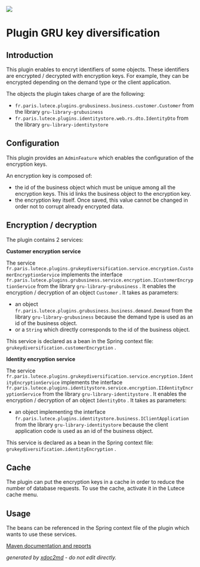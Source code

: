 ![](http://dev.lutece.paris.fr/jenkins/buildStatus/icon?job=plugin-grukeydiversification-deploy)
# Plugin GRU key diversification

## Introduction

This plugin enables to encryt identifiers of some objects. These identifiers are encrypted / decrypted with encryption keys. For example, they can be encrypted depending on the demand type or the client application.

The objects the plugin takes charge of are the following:
 
*  `fr.paris.lutece.plugins.grubusiness.business.customer.Customer` from the library `gru-library-grubusiness` 
*  `fr.paris.lutece.plugins.identitystore.web.rs.dto.IdentityDto` from the library `gru-library-identitystore` 


## Configuration

This plugin provides an `AdminFeature` which enables the configuration of the encryption keys.

An encryption key is composed of:
 
* the id of the business object which must be unique among all the encryption keys. This id links the business object to the encryption key.
* the encryption key itself. Once saved, this value cannot be changed in order not to corrupt already encrypted data.


## Encryption / decryption

The plugin contains 2 services:

 **Customer encryption service** 

The service `fr.paris.lutece.plugins.grukeydiversification.service.encryption.CustomerEncryptionService` implements the interface `fr.paris.lutece.plugins.grubusiness.service.encryption.ICustomerEncryptionService` from the library `gru-library-grubusiness` . It enables the encryption / decryption of an object `Customer` . It takes as parameters:
 
* an object `fr.paris.lutece.plugins.grubusiness.business.demand.Demand` from the library `gru-library-grubusiness` because the demand type is used as an id of the business object.
* or a `String` which directly corresponds to the id of the business object.


This service is declared as a bean in the Spring context file: `grukeydiversification.customerEncryption` .

 **Identity encryption service** 

The service `fr.paris.lutece.plugins.grukeydiversification.service.encryption.IdentityEncryptionService` implements the interface `fr.paris.lutece.plugins.identitystore.service.encryption.IIdentityEncryptionService` from the library `gru-library-identitystore` . It enables the encryption / decryption of an object `IdentityDto` . It takes as parameters:
 
* an object implementing the interface `fr.paris.lutece.plugins.identitystore.business.IClientApplication` from the library `gru-library-identitystore` because the client application code is used as an id of the business object.


This service is declared as a bean in the Spring context file: `grukeydiversification.identityEncryption` .

## Cache

The plugin can put the encryption keys in a cache in order to reduce the number of database requests. To use the cache, activate it in the Lutece cache menu.

## Usage

The beans can be referenced in the Spring context file of the plugin which wants to use these services.


[Maven documentation and reports](http://dev.lutece.paris.fr/plugins/plugin-grukeydiversification/)



 *generated by [xdoc2md](https://github.com/lutece-platform/tools-maven-xdoc2md-plugin) - do not edit directly.*